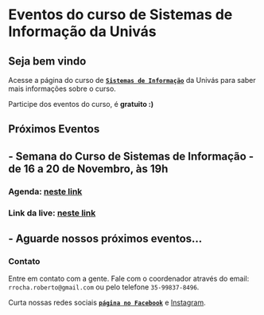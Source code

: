 # Eventos do curso de Sistemas de Informação da Univás

## Seja bem vindo

Acesse a página do curso de **[`Sistemas de Informação`](https://www.univas.edu.br/menu/ensino/graduacao/curso.asp?id=13)** da Univás para saber mais informações sobre o curso.

Participe dos eventos do curso, é **gratuito :)**

## Próximos Eventos

## - Semana do Curso de Sistemas de Informação - de 16 a 20 de Novembro, às 19h

### Agenda: [neste link](https://www.univas.edu.br/docs/2020/destaques/Univas_Web_Semana_SI_2020.pdf)

### Link da live: [neste link](http://bit.ly/SemanaSI2020)

## - Aguarde nossos próximos eventos...


### Contato
Entre em contato com a gente. Fale com o coordenador através do email: `rrocha.roberto@gmail.com` ou pelo telefone `35-99837-8496`.

Curta nossas redes sociais **[`página no Facebook`](https://www.facebook.com/Univas.edu)** e [Instagram](instagram.com/univas_oficial).
